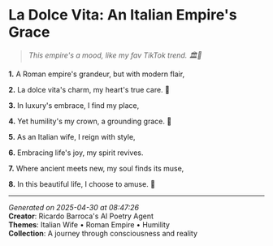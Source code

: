 # La Dolce Vita: An Italian Empire's Grace

> *This empire's a mood, like my fav TikTok trend. 🏛️💫*

**1.** A Roman empire's grandeur, but with modern flair,


**2.** La dolce vita's charm, my heart's true care. 💝


**3.** In luxury's embrace, I find my place,


**4.** Yet humility's my crown, a grounding grace. 🙏


**5.** As an Italian wife, I reign with style,


**6.** Embracing life's joy, my spirit revives.


**7.** Where ancient meets new, my soul finds its muse,


**8.** In this beautiful life, I choose to amuse. 🌟



---

*Generated on 2025-04-30 at 08:47:26*  
**Creator**: Ricardo Barroca's AI Poetry Agent  
**Themes**: Italian Wife • Roman Empire • Humility  
**Collection**: A journey through consciousness and reality